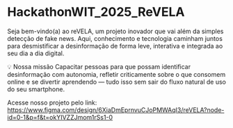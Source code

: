 # HackathonWIT_2025_ReVELA
Seja bem-vindo(a) ao reVELA, um projeto inovador que vai além da simples detecção de fake news. Aqui, conhecimento e tecnologia caminham juntos para desmistificar a desinformação de forma leve, interativa e integrada ao seu dia a dia digital.

💡 Nossa missão
Capacitar pessoas para que possam identificar desinformação com autonomia, refletir criticamente sobre o que consomem online e se divertir aprendendo — tudo isso sem sair do fluxo natural de uso do seu smartphone.

Acesse nosso projeto pelo link: https://www.figma.com/design/6XiaDmEprnvuCJoPMWAqI3/reVELA?node-id=0-1&p=f&t=okYIVZZJmom1rSs1-0 
